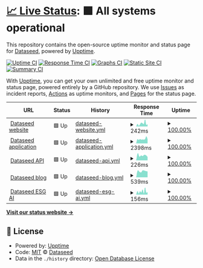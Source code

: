 # [📈 Live Status](https://Dataseed-inc.github.io/status-page): <!--live status--> **🟩 All systems operational**

This repository contains the open-source uptime monitor and status page for [Dataseed](https://dataseed.jp/), powered by [Upptime](https://github.com/upptime/upptime).

[![Uptime CI](https://github.com/Dataseed-inc/status-page/workflows/Uptime%20CI/badge.svg)](https://github.com/Dataseed-inc/status-page/actions?query=workflow%3A%22Uptime+CI%22)
[![Response Time CI](https://github.com/Dataseed-inc/status-page/workflows/Response%20Time%20CI/badge.svg)](https://github.com/Dataseed-inc/status-page/actions?query=workflow%3A%22Response+Time+CI%22)
[![Graphs CI](https://github.com/Dataseed-inc/status-page/workflows/Graphs%20CI/badge.svg)](https://github.com/Dataseed-inc/status-page/actions?query=workflow%3A%22Graphs+CI%22)
[![Static Site CI](https://github.com/Dataseed-inc/status-page/workflows/Static%20Site%20CI/badge.svg)](https://github.com/Dataseed-inc/status-page/actions?query=workflow%3A%22Static+Site+CI%22)
[![Summary CI](https://github.com/Dataseed-inc/status-page/workflows/Summary%20CI/badge.svg)](https://github.com/Dataseed-inc/status-page/actions?query=workflow%3A%22Summary+CI%22)

With [Upptime](https://upptime.js.org), you can get your own unlimited and free uptime monitor and status page, powered entirely by a GitHub repository. We use [Issues](https://github.com/Dataseed-inc/status-page/issues) as incident reports, [Actions](https://github.com/Dataseed-inc/status-page/actions) as uptime monitors, and [Pages](https://Dataseed-inc.github.io/status-page) for the status page.

<!--start: status pages-->
<!-- This summary is generated by Upptime (https://github.com/upptime/upptime) -->
<!-- Do not edit this manually, your changes will be overwritten -->
<!-- prettier-ignore -->
| URL | Status | History | Response Time | Uptime |
| --- | ------ | ------- | ------------- | ------ |
| <img alt="" src="https://test.dataseed.jp/favicon.ico" height="13"> [Dataseed website](https://www.dataseed.jp) | 🟩 Up | [dataseed-website.yml](https://github.com/Dataseed-Inc/status-page/commits/HEAD/history/dataseed-website.yml) | <details><summary><img alt="Response time graph" src="./graphs/dataseed-website/response-time-week.png" height="20"> 242ms</summary><br><a href="https://status.dataseed.jp/history/dataseed-website"><img alt="Response time 301" src="https://img.shields.io/endpoint?url=https%3A%2F%2Fraw.githubusercontent.com%2FDataseed-Inc%2Fstatus-page%2FHEAD%2Fapi%2Fdataseed-website%2Fresponse-time.json"></a><br><a href="https://status.dataseed.jp/history/dataseed-website"><img alt="24-hour response time 114" src="https://img.shields.io/endpoint?url=https%3A%2F%2Fraw.githubusercontent.com%2FDataseed-Inc%2Fstatus-page%2FHEAD%2Fapi%2Fdataseed-website%2Fresponse-time-day.json"></a><br><a href="https://status.dataseed.jp/history/dataseed-website"><img alt="7-day response time 242" src="https://img.shields.io/endpoint?url=https%3A%2F%2Fraw.githubusercontent.com%2FDataseed-Inc%2Fstatus-page%2FHEAD%2Fapi%2Fdataseed-website%2Fresponse-time-week.json"></a><br><a href="https://status.dataseed.jp/history/dataseed-website"><img alt="30-day response time 334" src="https://img.shields.io/endpoint?url=https%3A%2F%2Fraw.githubusercontent.com%2FDataseed-Inc%2Fstatus-page%2FHEAD%2Fapi%2Fdataseed-website%2Fresponse-time-month.json"></a><br><a href="https://status.dataseed.jp/history/dataseed-website"><img alt="1-year response time 301" src="https://img.shields.io/endpoint?url=https%3A%2F%2Fraw.githubusercontent.com%2FDataseed-Inc%2Fstatus-page%2FHEAD%2Fapi%2Fdataseed-website%2Fresponse-time-year.json"></a></details> | <details><summary><a href="https://status.dataseed.jp/history/dataseed-website">100.00%</a></summary><a href="https://status.dataseed.jp/history/dataseed-website"><img alt="All-time uptime 100.00%" src="https://img.shields.io/endpoint?url=https%3A%2F%2Fraw.githubusercontent.com%2FDataseed-Inc%2Fstatus-page%2FHEAD%2Fapi%2Fdataseed-website%2Fuptime.json"></a><br><a href="https://status.dataseed.jp/history/dataseed-website"><img alt="24-hour uptime 100.00%" src="https://img.shields.io/endpoint?url=https%3A%2F%2Fraw.githubusercontent.com%2FDataseed-Inc%2Fstatus-page%2FHEAD%2Fapi%2Fdataseed-website%2Fuptime-day.json"></a><br><a href="https://status.dataseed.jp/history/dataseed-website"><img alt="7-day uptime 100.00%" src="https://img.shields.io/endpoint?url=https%3A%2F%2Fraw.githubusercontent.com%2FDataseed-Inc%2Fstatus-page%2FHEAD%2Fapi%2Fdataseed-website%2Fuptime-week.json"></a><br><a href="https://status.dataseed.jp/history/dataseed-website"><img alt="30-day uptime 100.00%" src="https://img.shields.io/endpoint?url=https%3A%2F%2Fraw.githubusercontent.com%2FDataseed-Inc%2Fstatus-page%2FHEAD%2Fapi%2Fdataseed-website%2Fuptime-month.json"></a><br><a href="https://status.dataseed.jp/history/dataseed-website"><img alt="1-year uptime 100.00%" src="https://img.shields.io/endpoint?url=https%3A%2F%2Fraw.githubusercontent.com%2FDataseed-Inc%2Fstatus-page%2FHEAD%2Fapi%2Fdataseed-website%2Fuptime-year.json"></a></details>
| <img alt="" src="https://test.dataseed.jp/favicon.ico" height="13"> [Dataseed application](https://test.dataseed.jp) | 🟩 Up | [dataseed-application.yml](https://github.com/Dataseed-Inc/status-page/commits/HEAD/history/dataseed-application.yml) | <details><summary><img alt="Response time graph" src="./graphs/dataseed-application/response-time-week.png" height="20"> 2398ms</summary><br><a href="https://status.dataseed.jp/history/dataseed-application"><img alt="Response time 2812" src="https://img.shields.io/endpoint?url=https%3A%2F%2Fraw.githubusercontent.com%2FDataseed-Inc%2Fstatus-page%2FHEAD%2Fapi%2Fdataseed-application%2Fresponse-time.json"></a><br><a href="https://status.dataseed.jp/history/dataseed-application"><img alt="24-hour response time 3546" src="https://img.shields.io/endpoint?url=https%3A%2F%2Fraw.githubusercontent.com%2FDataseed-Inc%2Fstatus-page%2FHEAD%2Fapi%2Fdataseed-application%2Fresponse-time-day.json"></a><br><a href="https://status.dataseed.jp/history/dataseed-application"><img alt="7-day response time 2398" src="https://img.shields.io/endpoint?url=https%3A%2F%2Fraw.githubusercontent.com%2FDataseed-Inc%2Fstatus-page%2FHEAD%2Fapi%2Fdataseed-application%2Fresponse-time-week.json"></a><br><a href="https://status.dataseed.jp/history/dataseed-application"><img alt="30-day response time 2549" src="https://img.shields.io/endpoint?url=https%3A%2F%2Fraw.githubusercontent.com%2FDataseed-Inc%2Fstatus-page%2FHEAD%2Fapi%2Fdataseed-application%2Fresponse-time-month.json"></a><br><a href="https://status.dataseed.jp/history/dataseed-application"><img alt="1-year response time 2812" src="https://img.shields.io/endpoint?url=https%3A%2F%2Fraw.githubusercontent.com%2FDataseed-Inc%2Fstatus-page%2FHEAD%2Fapi%2Fdataseed-application%2Fresponse-time-year.json"></a></details> | <details><summary><a href="https://status.dataseed.jp/history/dataseed-application">100.00%</a></summary><a href="https://status.dataseed.jp/history/dataseed-application"><img alt="All-time uptime 100.00%" src="https://img.shields.io/endpoint?url=https%3A%2F%2Fraw.githubusercontent.com%2FDataseed-Inc%2Fstatus-page%2FHEAD%2Fapi%2Fdataseed-application%2Fuptime.json"></a><br><a href="https://status.dataseed.jp/history/dataseed-application"><img alt="24-hour uptime 100.00%" src="https://img.shields.io/endpoint?url=https%3A%2F%2Fraw.githubusercontent.com%2FDataseed-Inc%2Fstatus-page%2FHEAD%2Fapi%2Fdataseed-application%2Fuptime-day.json"></a><br><a href="https://status.dataseed.jp/history/dataseed-application"><img alt="7-day uptime 100.00%" src="https://img.shields.io/endpoint?url=https%3A%2F%2Fraw.githubusercontent.com%2FDataseed-Inc%2Fstatus-page%2FHEAD%2Fapi%2Fdataseed-application%2Fuptime-week.json"></a><br><a href="https://status.dataseed.jp/history/dataseed-application"><img alt="30-day uptime 100.00%" src="https://img.shields.io/endpoint?url=https%3A%2F%2Fraw.githubusercontent.com%2FDataseed-Inc%2Fstatus-page%2FHEAD%2Fapi%2Fdataseed-application%2Fuptime-month.json"></a><br><a href="https://status.dataseed.jp/history/dataseed-application"><img alt="1-year uptime 100.00%" src="https://img.shields.io/endpoint?url=https%3A%2F%2Fraw.githubusercontent.com%2FDataseed-Inc%2Fstatus-page%2FHEAD%2Fapi%2Fdataseed-application%2Fuptime-year.json"></a></details>
| <img alt="" src="https://test.dataseed.jp/favicon.ico" height="13"> [Dataseed API](https://api.dataseed.jp/docs) | 🟩 Up | [dataseed-api.yml](https://github.com/Dataseed-Inc/status-page/commits/HEAD/history/dataseed-api.yml) | <details><summary><img alt="Response time graph" src="./graphs/dataseed-api/response-time-week.png" height="20"> 226ms</summary><br><a href="https://status.dataseed.jp/history/dataseed-api"><img alt="Response time 284" src="https://img.shields.io/endpoint?url=https%3A%2F%2Fraw.githubusercontent.com%2FDataseed-Inc%2Fstatus-page%2FHEAD%2Fapi%2Fdataseed-api%2Fresponse-time.json"></a><br><a href="https://status.dataseed.jp/history/dataseed-api"><img alt="24-hour response time 189" src="https://img.shields.io/endpoint?url=https%3A%2F%2Fraw.githubusercontent.com%2FDataseed-Inc%2Fstatus-page%2FHEAD%2Fapi%2Fdataseed-api%2Fresponse-time-day.json"></a><br><a href="https://status.dataseed.jp/history/dataseed-api"><img alt="7-day response time 226" src="https://img.shields.io/endpoint?url=https%3A%2F%2Fraw.githubusercontent.com%2FDataseed-Inc%2Fstatus-page%2FHEAD%2Fapi%2Fdataseed-api%2Fresponse-time-week.json"></a><br><a href="https://status.dataseed.jp/history/dataseed-api"><img alt="30-day response time 258" src="https://img.shields.io/endpoint?url=https%3A%2F%2Fraw.githubusercontent.com%2FDataseed-Inc%2Fstatus-page%2FHEAD%2Fapi%2Fdataseed-api%2Fresponse-time-month.json"></a><br><a href="https://status.dataseed.jp/history/dataseed-api"><img alt="1-year response time 284" src="https://img.shields.io/endpoint?url=https%3A%2F%2Fraw.githubusercontent.com%2FDataseed-Inc%2Fstatus-page%2FHEAD%2Fapi%2Fdataseed-api%2Fresponse-time-year.json"></a></details> | <details><summary><a href="https://status.dataseed.jp/history/dataseed-api">100.00%</a></summary><a href="https://status.dataseed.jp/history/dataseed-api"><img alt="All-time uptime 100.00%" src="https://img.shields.io/endpoint?url=https%3A%2F%2Fraw.githubusercontent.com%2FDataseed-Inc%2Fstatus-page%2FHEAD%2Fapi%2Fdataseed-api%2Fuptime.json"></a><br><a href="https://status.dataseed.jp/history/dataseed-api"><img alt="24-hour uptime 100.00%" src="https://img.shields.io/endpoint?url=https%3A%2F%2Fraw.githubusercontent.com%2FDataseed-Inc%2Fstatus-page%2FHEAD%2Fapi%2Fdataseed-api%2Fuptime-day.json"></a><br><a href="https://status.dataseed.jp/history/dataseed-api"><img alt="7-day uptime 100.00%" src="https://img.shields.io/endpoint?url=https%3A%2F%2Fraw.githubusercontent.com%2FDataseed-Inc%2Fstatus-page%2FHEAD%2Fapi%2Fdataseed-api%2Fuptime-week.json"></a><br><a href="https://status.dataseed.jp/history/dataseed-api"><img alt="30-day uptime 100.00%" src="https://img.shields.io/endpoint?url=https%3A%2F%2Fraw.githubusercontent.com%2FDataseed-Inc%2Fstatus-page%2FHEAD%2Fapi%2Fdataseed-api%2Fuptime-month.json"></a><br><a href="https://status.dataseed.jp/history/dataseed-api"><img alt="1-year uptime 100.00%" src="https://img.shields.io/endpoint?url=https%3A%2F%2Fraw.githubusercontent.com%2FDataseed-Inc%2Fstatus-page%2FHEAD%2Fapi%2Fdataseed-api%2Fuptime-year.json"></a></details>
| <img alt="" src="https://test.dataseed.jp/favicon.ico" height="13"> [Dataseed blog](https://web-admin.dataseed.jp/api/articles) | 🟩 Up | [dataseed-blog.yml](https://github.com/Dataseed-Inc/status-page/commits/HEAD/history/dataseed-blog.yml) | <details><summary><img alt="Response time graph" src="./graphs/dataseed-blog/response-time-week.png" height="20"> 539ms</summary><br><a href="https://status.dataseed.jp/history/dataseed-blog"><img alt="Response time 936" src="https://img.shields.io/endpoint?url=https%3A%2F%2Fraw.githubusercontent.com%2FDataseed-Inc%2Fstatus-page%2FHEAD%2Fapi%2Fdataseed-blog%2Fresponse-time.json"></a><br><a href="https://status.dataseed.jp/history/dataseed-blog"><img alt="24-hour response time 486" src="https://img.shields.io/endpoint?url=https%3A%2F%2Fraw.githubusercontent.com%2FDataseed-Inc%2Fstatus-page%2FHEAD%2Fapi%2Fdataseed-blog%2Fresponse-time-day.json"></a><br><a href="https://status.dataseed.jp/history/dataseed-blog"><img alt="7-day response time 539" src="https://img.shields.io/endpoint?url=https%3A%2F%2Fraw.githubusercontent.com%2FDataseed-Inc%2Fstatus-page%2FHEAD%2Fapi%2Fdataseed-blog%2Fresponse-time-week.json"></a><br><a href="https://status.dataseed.jp/history/dataseed-blog"><img alt="30-day response time 1125" src="https://img.shields.io/endpoint?url=https%3A%2F%2Fraw.githubusercontent.com%2FDataseed-Inc%2Fstatus-page%2FHEAD%2Fapi%2Fdataseed-blog%2Fresponse-time-month.json"></a><br><a href="https://status.dataseed.jp/history/dataseed-blog"><img alt="1-year response time 936" src="https://img.shields.io/endpoint?url=https%3A%2F%2Fraw.githubusercontent.com%2FDataseed-Inc%2Fstatus-page%2FHEAD%2Fapi%2Fdataseed-blog%2Fresponse-time-year.json"></a></details> | <details><summary><a href="https://status.dataseed.jp/history/dataseed-blog">100.00%</a></summary><a href="https://status.dataseed.jp/history/dataseed-blog"><img alt="All-time uptime 100.00%" src="https://img.shields.io/endpoint?url=https%3A%2F%2Fraw.githubusercontent.com%2FDataseed-Inc%2Fstatus-page%2FHEAD%2Fapi%2Fdataseed-blog%2Fuptime.json"></a><br><a href="https://status.dataseed.jp/history/dataseed-blog"><img alt="24-hour uptime 100.00%" src="https://img.shields.io/endpoint?url=https%3A%2F%2Fraw.githubusercontent.com%2FDataseed-Inc%2Fstatus-page%2FHEAD%2Fapi%2Fdataseed-blog%2Fuptime-day.json"></a><br><a href="https://status.dataseed.jp/history/dataseed-blog"><img alt="7-day uptime 100.00%" src="https://img.shields.io/endpoint?url=https%3A%2F%2Fraw.githubusercontent.com%2FDataseed-Inc%2Fstatus-page%2FHEAD%2Fapi%2Fdataseed-blog%2Fuptime-week.json"></a><br><a href="https://status.dataseed.jp/history/dataseed-blog"><img alt="30-day uptime 100.00%" src="https://img.shields.io/endpoint?url=https%3A%2F%2Fraw.githubusercontent.com%2FDataseed-Inc%2Fstatus-page%2FHEAD%2Fapi%2Fdataseed-blog%2Fuptime-month.json"></a><br><a href="https://status.dataseed.jp/history/dataseed-blog"><img alt="1-year uptime 100.00%" src="https://img.shields.io/endpoint?url=https%3A%2F%2Fraw.githubusercontent.com%2FDataseed-Inc%2Fstatus-page%2FHEAD%2Fapi%2Fdataseed-blog%2Fuptime-year.json"></a></details>
| <img alt="" src="https://chat.dataseed.jp/favicon.ico" height="13"> [Dataseed ESG AI](https://chat.dataseed.jp) | 🟩 Up | [dataseed-esg-ai.yml](https://github.com/Dataseed-Inc/status-page/commits/HEAD/history/dataseed-esg-ai.yml) | <details><summary><img alt="Response time graph" src="./graphs/dataseed-esg-ai/response-time-week.png" height="20"> 156ms</summary><br><a href="https://status.dataseed.jp/history/dataseed-esg-ai"><img alt="Response time 180" src="https://img.shields.io/endpoint?url=https%3A%2F%2Fraw.githubusercontent.com%2FDataseed-Inc%2Fstatus-page%2FHEAD%2Fapi%2Fdataseed-esg-ai%2Fresponse-time.json"></a><br><a href="https://status.dataseed.jp/history/dataseed-esg-ai"><img alt="24-hour response time 317" src="https://img.shields.io/endpoint?url=https%3A%2F%2Fraw.githubusercontent.com%2FDataseed-Inc%2Fstatus-page%2FHEAD%2Fapi%2Fdataseed-esg-ai%2Fresponse-time-day.json"></a><br><a href="https://status.dataseed.jp/history/dataseed-esg-ai"><img alt="7-day response time 156" src="https://img.shields.io/endpoint?url=https%3A%2F%2Fraw.githubusercontent.com%2FDataseed-Inc%2Fstatus-page%2FHEAD%2Fapi%2Fdataseed-esg-ai%2Fresponse-time-week.json"></a><br><a href="https://status.dataseed.jp/history/dataseed-esg-ai"><img alt="30-day response time 159" src="https://img.shields.io/endpoint?url=https%3A%2F%2Fraw.githubusercontent.com%2FDataseed-Inc%2Fstatus-page%2FHEAD%2Fapi%2Fdataseed-esg-ai%2Fresponse-time-month.json"></a><br><a href="https://status.dataseed.jp/history/dataseed-esg-ai"><img alt="1-year response time 180" src="https://img.shields.io/endpoint?url=https%3A%2F%2Fraw.githubusercontent.com%2FDataseed-Inc%2Fstatus-page%2FHEAD%2Fapi%2Fdataseed-esg-ai%2Fresponse-time-year.json"></a></details> | <details><summary><a href="https://status.dataseed.jp/history/dataseed-esg-ai">100.00%</a></summary><a href="https://status.dataseed.jp/history/dataseed-esg-ai"><img alt="All-time uptime 100.00%" src="https://img.shields.io/endpoint?url=https%3A%2F%2Fraw.githubusercontent.com%2FDataseed-Inc%2Fstatus-page%2FHEAD%2Fapi%2Fdataseed-esg-ai%2Fuptime.json"></a><br><a href="https://status.dataseed.jp/history/dataseed-esg-ai"><img alt="24-hour uptime 100.00%" src="https://img.shields.io/endpoint?url=https%3A%2F%2Fraw.githubusercontent.com%2FDataseed-Inc%2Fstatus-page%2FHEAD%2Fapi%2Fdataseed-esg-ai%2Fuptime-day.json"></a><br><a href="https://status.dataseed.jp/history/dataseed-esg-ai"><img alt="7-day uptime 100.00%" src="https://img.shields.io/endpoint?url=https%3A%2F%2Fraw.githubusercontent.com%2FDataseed-Inc%2Fstatus-page%2FHEAD%2Fapi%2Fdataseed-esg-ai%2Fuptime-week.json"></a><br><a href="https://status.dataseed.jp/history/dataseed-esg-ai"><img alt="30-day uptime 100.00%" src="https://img.shields.io/endpoint?url=https%3A%2F%2Fraw.githubusercontent.com%2FDataseed-Inc%2Fstatus-page%2FHEAD%2Fapi%2Fdataseed-esg-ai%2Fuptime-month.json"></a><br><a href="https://status.dataseed.jp/history/dataseed-esg-ai"><img alt="1-year uptime 100.00%" src="https://img.shields.io/endpoint?url=https%3A%2F%2Fraw.githubusercontent.com%2FDataseed-Inc%2Fstatus-page%2FHEAD%2Fapi%2Fdataseed-esg-ai%2Fuptime-year.json"></a></details>

<!--end: status pages-->

[**Visit our status website →**](https://Dataseed-inc.github.io/status-page)

## 📄 License

- Powered by: [Upptime](https://github.com/upptime/upptime)
- Code: [MIT](./LICENSE) © [Dataseed](https://dataseed.jp/)
- Data in the `./history` directory: [Open Database License](https://opendatacommons.org/licenses/odbl/1-0/)
